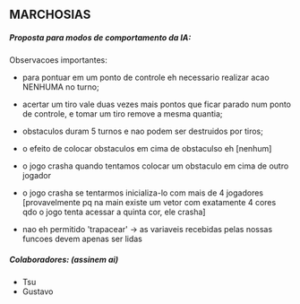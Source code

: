## MARCHOSIAS

##### Proposta para modos de comportamento da IA:  
Observacoes importantes:
- para pontuar em um ponto de controle eh necessario
	 realizar acao NENHUMA no turno;

- acertar um tiro vale duas vezes mais pontos que ficar
	 parado num ponto de controle, e tomar um tiro remove
	 a mesma quantia;

- obstaculos duram 5 turnos e nao podem ser destruidos por tiros;

- o efeito de colocar obstaculos em cima de obstaculso eh [nenhum]

- o jogo crasha quando tentamos colocar um obstaculo em cima de
	 outro jogador

- o jogo crasha se tentarmos inicializa-lo com mais de 4 jogadores
	 [provavelmente pq na main existe um vetor com exatamente 4 cores
	 qdo o jogo tenta acessar a quinta cor, ele crasha]

- nao eh permitido 'trapacear' -> as variaveis recebidas pelas nossas
	funcoes devem apenas ser lidas

##### Colaboradores: (assinem ai)
* Tsu
* Gustavo
